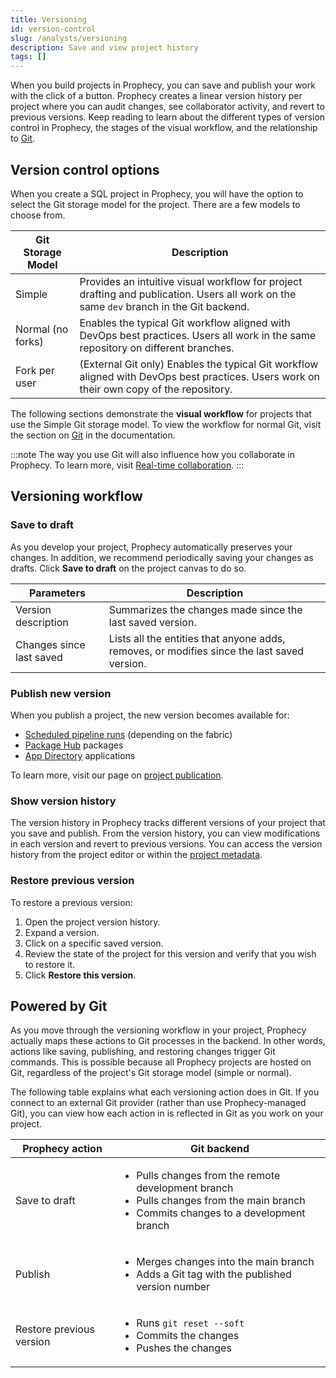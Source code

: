 ```yaml
---
title: Versioning
id: version-control
slug: /analysts/versioning
description: Save and view project history
tags: []
---
```


When you build projects in Prophecy, you can save and publish your work with the click of a button. Prophecy creates a linear version history per project where you can audit changes, see collaborator activity, and revert to previous versions. Keep reading to learn about the different types of version control in Prophecy, the stages of the visual workflow, and the relationship to [Git](#powered-by-git).

<!-- insert image of simple version control menu in top-right corner -->

## Version control options

When you create a SQL project in Prophecy, you will have the option to select the Git storage model for the project. There are a few models to choose from.

| Git Storage Model | Description                                                                                                                              |
| ----------------- | ---------------------------------------------------------------------------------------------------------------------------------------- |
| Simple            | Provides an intuitive visual workflow for project drafting and publication. Users all work on the same `dev` branch in the Git backend.  |
| Normal (no forks) | Enables the typical Git workflow aligned with DevOps best practices. Users all work in the same repository on different branches.        |
| Fork per user     | (External Git only) Enables the typical Git workflow aligned with DevOps best practices. Users work on their own copy of the repository. |

The following sections demonstrate the **visual workflow** for projects that use the Simple Git storage model. To view the workflow for normal Git, visit the section on [Git](docs/ci-cd/git/git.md) in the documentation.

:::note
The way you use Git will also influence how you collaborate in Prophecy. To learn more, visit [Real-time collaboration](docs/analysts/development/collaboration/collaboration-modes.md).
:::

## Versioning workflow

### Save to draft

As you develop your project, Prophecy automatically preserves your changes. In addition, we recommend periodically saving your changes as drafts. Click **Save to draft** on the project canvas to do so.

| Parameters               | Description                                                                                 |
| ------------------------ | ------------------------------------------------------------------------------------------- |
| Version description      | Summarizes the changes made since the last saved version.                                   |
| Changes since last saved | Lists all the entities that anyone adds, removes, or modifies since the last saved version. |

### Publish new version

When you publish a project, the new version becomes available for:

- [Scheduled pipeline runs](docs/analysts/scheduling.md) (depending on the fabric)
- [Package Hub](docs/analysts/extensibility/extensibility.md#package-hub) packages
- [App Directory](docs/analysts/business-apps/business-apps.md) applications

To learn more, visit our page on [project publication](https://docs.prophecy.io/analysts/project-publication).

### Show version history

The version history in Prophecy tracks different versions of your project that you save and publish. From the version history, you can view modifications in each version and revert to previous versions. You can access the version history from the project editor or within the [project metadata](docs/getting-started/concepts/project.md#metadata).

### Restore previous version

To restore a previous version:

1. Open the project version history.
1. Expand a version.
1. Click on a specific saved version.
1. Review the state of the project for this version and verify that you wish to restore it.
1. Click **Restore this version**.

## Powered by Git

As you move through the versioning workflow in your project, Prophecy actually maps these actions to Git processes in the backend. In other words, actions like saving, publishing, and restoring changes trigger Git commands. This is possible because all Prophecy projects are hosted on Git, regardless of the project's Git storage model (simple or normal).

The following table explains what each versioning action does in Git. If you connect to an external Git provider (rather than use Prophecy-managed Git), you can view how each action in is reflected in Git as you work on your project.

| Prophecy action          | Git backend                                                                                                                                                                      |
| ------------------------ | -------------------------------------------------------------------------------------------------------------------------------------------------------------------------------- |
| Save to draft            | <ul class="table-list"><li>Pulls changes from the remote development branch</li><li>Pulls changes from the main branch</li><li>Commits changes to a development branch</li></ul> |
| Publish                  | <ul class="table-list"><li>Merges changes into the main branch</li><li>Adds a Git tag with the published version number</li></ul>                                                |
| Restore previous version | <ul class="table-list"><li>Runs `git reset --soft`</li><li>Commits the changes</li><li>Pushes the changes</li></ul>                                                              |
